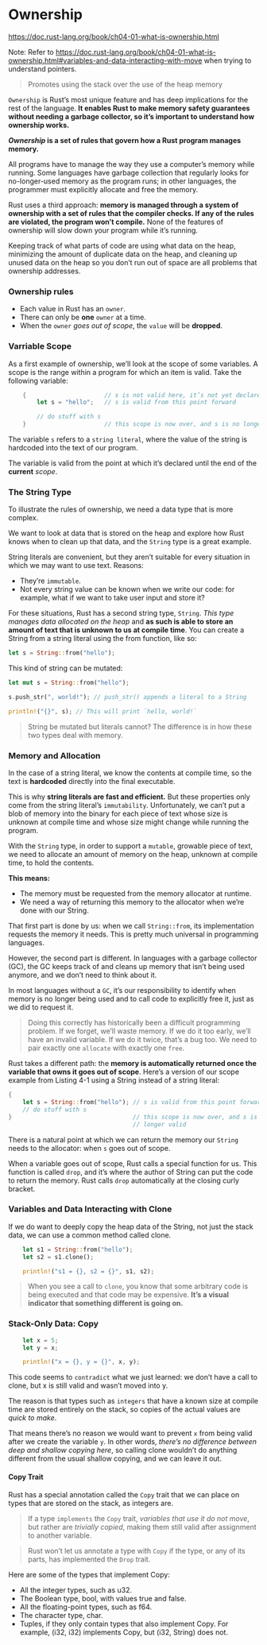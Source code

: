 # Ownership
https://doc.rust-lang.org/book/ch04-01-what-is-ownership.html

Note: Refer to https://doc.rust-lang.org/book/ch04-01-what-is-ownership.html#variables-and-data-interacting-with-move when trying to understand pointers.

> Promotes using the stack over the use of the heap memory

`Ownership` is Rust’s most unique feature and has deep implications for the rest of the language. **It enables Rust to make memory safety guarantees without needing a garbage collector, so it’s important to understand how ownership works.** 

***Ownership* is a set of rules that govern how a Rust program manages memory.** 

All programs have to manage the way they use a computer’s memory while running. Some languages have garbage collection that regularly looks for no-longer-used memory as the program runs; in other languages, the programmer must explicitly allocate and free the memory. 

Rust uses a third approach: **memory is managed through a system of ownership with a set of rules that the compiler checks. If any of the rules are violated, the program won’t compile.** None of the features of ownership will slow down your program while it’s running.

Keeping track of what parts of code are using what data on the heap, minimizing the amount of duplicate data on the heap, and cleaning up unused data on the heap so you don’t run out of space are all problems that ownership addresses. 

### Ownership rules
* Each value in Rust has an `owner`.
* There can only be **one** `owner` at a time.
* When the `owner` *goes out of scope*, the `value` will be **dropped**.

### Varriable Scope
As a first example of ownership, we’ll look at the scope of some variables. A scope is the range within a program for which an item is valid. Take the following variable:

```rust
    {                      // s is not valid here, it’s not yet declared
        let s = "hello";   // s is valid from this point forward

        // do stuff with s
    }                      // this scope is now over, and s is no longer valid
```
The variable `s` refers to a `string literal`, where the value of the string is hardcoded into the text of our program.

The variable is valid from the point at which it’s declared until the end of the **current** *scope*. 

### The String Type
To illustrate the rules of ownership, we need a data type that is more complex.

We want to look at data that is stored on the heap and explore how Rust knows when to clean up that data, and the `String` type is a great example.

String literals are convenient, but they aren’t suitable for every situation in which we may want to use text.  Reasons:
 
* They’re `immutable`. 
* Not every string value can be known when we write our code: for example, what if we want to take user input and store it? 

For these situations, Rust has a second string type, `String`. *This type manages data allocated on the heap* and **as such is able to store an amount of text that is unknown to us at compile time**. You can create a String from a string literal using the from function, like so:

```rust
let s = String::from("hello");
```

This kind of string can be mutated:
```rust
let mut s = String::from("hello");

s.push_str(", world!"); // push_str() appends a literal to a String

println!("{}", s); // This will print `hello, world!`
```

> String be mutated but literals cannot? The difference is in how these two types deal with memory.

### Memory and Allocation
In the case of a string literal, we know the contents at compile time, so the text is **hardcoded** directly into the final executable. 

This is why **string literals are fast and efficient.** But these properties only come from the string literal’s `immutability`. Unfortunately, we can’t put a blob of memory into the binary for each piece of text whose size is unknown at compile time and whose size might change while running the program.

With the `String` type, in order to support a `mutable`, growable piece of text, we need to allocate an amount of memory on the heap, unknown at compile time, to hold the contents. 

**This means:**

- The memory must be requested from the memory allocator at runtime.
- We need a way of returning this memory to the allocator when we’re done with our String.

That first part is done by us: when we call `String::from`, its implementation requests the memory it needs. This is pretty much universal in programming languages.

However, the second part is different. In languages with a garbage collector (GC), the GC keeps track of and cleans up memory that isn’t being used anymore, and we don’t need to think about it. 

In most languages without a `GC`, it’s our responsibility to identify when memory is no longer being used and to call code to explicitly free it, just as we did to request it. 

> Doing this correctly has historically been a difficult programming problem. If we forget, we’ll waste memory. If we do it too early, we’ll have an invalid variable. If we do it twice, that’s a bug too. We need to pair exactly one `allocate` with exactly one `free`.

Rust takes a different path: the **memory is automatically returned once the variable that owns it goes out of scope**. Here’s a version of our scope example from Listing 4-1 using a String instead of a string literal:
```rust
{
    let s = String::from("hello"); // s is valid from this point forward
    // do stuff with s
}                                  // this scope is now over, and s is no
                                   // longer valid
```

There is a natural point at which we can return the memory our `String` needs to the allocator: when `s` goes out of scope. 

When a variable goes out of scope, Rust calls a special function for us. This function is called `drop`, and it’s where the author of String can put the code to return the memory. Rust calls `drop` automatically at the closing curly bracket.

### Variables and Data Interacting with Clone
If we do want to deeply copy the heap data of the String, not just the stack data, we can use a common method called clone.

```rust
    let s1 = String::from("hello");
    let s2 = s1.clone();

    println!("s1 = {}, s2 = {}", s1, s2);
```

> When you see a call to `clone`, you know that some arbitrary code is being executed and that code may be expensive. **It’s a visual indicator that something different is going on.**

### Stack-Only Data: Copy

```rust
    let x = 5;
    let y = x;

    println!("x = {}, y = {}", x, y);
```
This code seems to `contradict` what we just learned: we don’t have a call to clone, but x is still valid and wasn’t moved into y.

The reason is that types such as `integers` that have a known size at compile time are stored entirely on the stack, so copies of the actual values are *quick to make*. 

That means there’s no reason we would want to prevent `x` from being valid after we create the variable `y`. In other words, *there’s no difference between deep and shallow copying here*, so calling clone wouldn’t do anything different from the usual shallow copying, and we can leave it out.

#### Copy Trait

Rust has a special annotation called the `Copy` trait that we can place on types that are stored on the stack, as integers are. 

>If a type `implements` the `Copy` trait, *variables that use it do not move*, but rather are *trivially copied*, making them still valid after assignment to another variable.

>Rust won’t let us annotate a type with `Copy` if the type, or any of its parts, has implemented the `Drop` trait. 

Here are some of the types that implement Copy:

- All the integer types, such as u32.
- The Boolean type, bool, with values true and false.
- All the floating-point types, such as f64.
- The character type, char.
- Tuples, if they only contain types that also implement Copy. For example, (i32, i32) implements Copy, but (i32, String) does not.